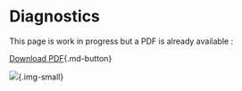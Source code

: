 # Diagnostics

This page is work in progress but a PDF is already available :

[Download PDF](../files/diagnostic.pdf){.md-button}

![](https://storage.needpix.com/rsynced_images/work-98936_1280.png){.img-small}
